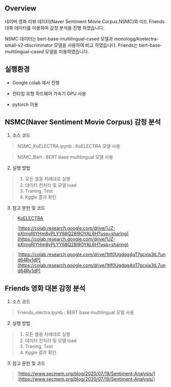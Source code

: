 ## Overview

네이버 영화 리뷰 데이터(Naver Sentiment Movie Corpus,NSMC)와 미드 Friends 대화 데이터를 이용하여 감정 분석을 진행 하였습니다.

NSMC 데이터는 bert-base-multilingual-cased 모델과 monologg/koelectra-small-v2-discriminator 모델을 사용하여 비교 하였습니다.
Friends는 bert-base-multilingual-cased 모델을 이용하였습니다.

## 실행환경

* Google colab 에서 진행

* 런타임 유형 하드웨어 가속기 GPU 사용

* pytorch 이용

## NSMC(Naver Sentiment Movie Corpus) 감정 분석 

1. 소스 코드

  > NSMC_KoELECTRA.ipynb : KoELECTRA 모델 사용

  > NSMC_Bert : BERT base multilingual 모델 사용

2. 실행 방법
> 1) 모든 셀을 차례대로 실행
> 2) 데이터 전처리 및 모델 load
> 3) Traning, Test 
> 4) Kggle 결과 확인
  
3. 참고 문헌 및 코드

> [KoELECTRA](https://github.com/monologg/KoELECTRA)

> [https://colab.research.google.com/drive/1JZ-pXlmgRIYHm8yPLYY68Q28l9OYAL6H?usp=sharing](https://colab.research.google.com/drive/1JZ-pXlmgRIYHm8yPLYY68Q28l9OYAL6H?usp=sharing)

> [https://colab.research.google.com/drive/1tIf0Ugdqg4qT7gcxia3tL7und64Rv1dP](https://colab.research.google.com/drive/1tIf0Ugdqg4qT7gcxia3tL7und64Rv1dP)



## Friends 영화 대본 감정 분석

1. 소스 코드

> Friends_electra.ipynb :  BERT base multilingual 모델 사용

2. 실행 방법
> 1) 모든 셀을 차례대로 실행
> 2) 데이터 전처리 및 모델 load
> 3) Traning, Test 
> 4) Kggle 결과 확인
  
3. 참고 문헌 및 코드

> [https://www.secmem.org/blog/2020/07/19/Sentiment-Analysis/] (https://www.secmem.org/blog/2020/07/19/Sentiment-Analysis/)
